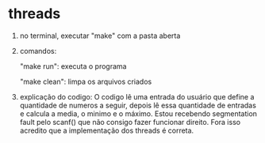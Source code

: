 # threads

1) no terminal, executar "make" com a pasta aberta

2) comandos:

    "make run": executa o programa 

    "make clean": limpa os arquivos criados
    
3) explicação do codigo:
  O codigo lê uma entrada do usuário que define a quantidade de numeros a seguir, depois lê essa quantidade de entradas e calcula a media, o minimo e o máximo.
  Estou recebendo segmentation fault pelo scanf() que não consigo fazer funcionar direito. Fora isso acredito que a implementação dos threads é correta.
